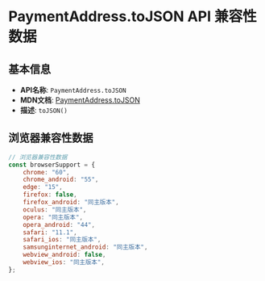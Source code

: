 # PaymentAddress.toJSON API 兼容性数据

## 基本信息

- **API名称**: `PaymentAddress.toJSON`
- **MDN文档**: [PaymentAddress.toJSON](https://developer.mozilla.org/docs/Web/API/PaymentAddress/toJSON)
- **描述**: `toJSON()`

## 浏览器兼容性数据

```javascript
// 浏览器兼容性数据
const browserSupport = {
    chrome: "60",
    chrome_android: "55",
    edge: "15",
    firefox: false,
    firefox_android: "同主版本",
    oculus: "同主版本",
    opera: "同主版本",
    opera_android: "44",
    safari: "11.1",
    safari_ios: "同主版本",
    samsunginternet_android: "同主版本",
    webview_android: false,
    webview_ios: "同主版本",
};

```

